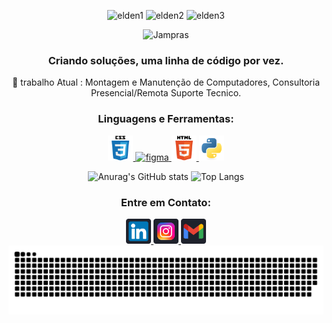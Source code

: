 <div align="center">
  
  ![elden1](https://github.com/user-attachments/assets/5c83026c-01d1-405b-bb9b-e028037f44e5)  ![elden2](https://github.com/user-attachments/assets/35cf1a59-bd4f-4afe-8cf4-d51511eb82b5)   ![elden3](https://github.com/user-attachments/assets/8455699e-10f7-40d2-979c-3cfa6ab694f1)

  <p> <img src="https://komarev.com/ghpvc/?username=Jampras&label=Profile%20views&color=0e75b6&style=flat" alt="Jampras" /> </p>

</div>

<div align="center">
  
  <h3 align="center">Criando soluções, uma linha de código por vez.</h3>
   
  🔭 trabalho Atual :  Montagem e Manutenção de Computadores, Consultoria Presencial/Remota Suporte Tecnico.
 
  <h3 align="center">Linguagens e Ferramentas:</h3>
  
  <p align="center"> <a href="https://www.w3schools.com/css/" target="_blank" rel="noreferrer"> <img src="https://raw.githubusercontent.com/devicons/devicon/master/icons/css3/css3-original-wordmark.svg" alt="css3" width="40"   height="40"/> </a> 
    <a href="https://www.figma.com/" target="_blank" rel="noreferrer"> <img src="https://www.vectorlogo.zone/logos/figma/figma-icon.svg" alt="figma" width="40" height="40"/> </a> 
    <a href="https://www.w3.org/html/" target="_blank" rel="noreferrer"> <img src="https://raw.githubusercontent.com/devicons/devicon/master/icons/html5/html5-original-wordmark.svg" alt="html5" width="40" height="40"/> </a>
    <a   href="https://www.python.org" target="_blank" rel="noreferrer"> <img src="https://raw.githubusercontent.com/devicons/devicon/master/icons/python/python-original.svg" alt="python" width="40" height="40"/> </a> </p>

  <div align="center">
  
  ![Anurag's GitHub stats](https://github-readme-stats.vercel.app/api?username=Jampras&show_icons=true&theme=tokyonight&rank_icon=github) 
  ![Top Langs](https://github-readme-stats.vercel.app/api/top-langs/?username=jampras&langs_count=3&theme=tokyonight)

  </div>

  <h3 align="center">Entre em Contato: </h3>
  <p align="center">
  <a href="https://linkedin.com/in/joao-pedro-developer/" target="blank"> <img alt="Linkedin" height="40" width="40" src="https://github.com/gui-bus/TechIcons/blob/main/Dark/Linkedin.svg" </a>
  <a href="https://instagram.com/jaaam_mark" target="blank"> <img alt="Instagram" height="40" width="40" src="https://github.com/gui-bus/TechIcons/blob/main/Dark/Instagram.svg" </a>
  <a href = "mailto:jaumjaopdro@gmail.com"> <img alt="gmail" height="40" width="40" src="https://github.com/gui-bus/TechIcons/blob/main/Dark/Gmail.svg"> 

  <picture>
  
   <source media="(prefers-color-scheme: dark)" srcset="https://raw.githubusercontent.com/Jampras/Jampras/output/github-contribution-grid-snake-dark.svg">
    
   <source media="(prefers-color-scheme: light)" srcset="https://raw.githubusercontent.com/Jampras/Jampras/output/github-contribution-grid-snake.svg">
    
   <img alt="github contribution grid snake animation" src="https://raw.githubusercontent.com/Jampras/Jampras/output/github-contribution-grid-snake.svg">
    
  </picture>

</div>


 

